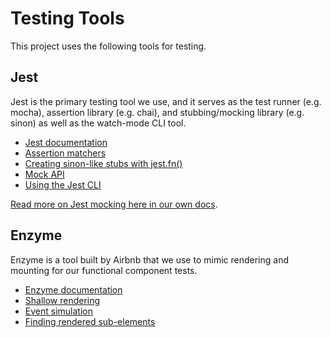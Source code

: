 # Testing Tools

This project uses the following tools for testing.

## Jest

Jest is the primary testing tool we use, and it serves as the test runner (e.g. mocha), assertion library (e.g. chai), and stubbing/mocking library (e.g. sinon) as well as the watch-mode CLI tool.

* [Jest documentation](https://facebook.github.io/jest/docs/en/getting-started.html)
* [Assertion matchers](https://facebook.github.io/jest/docs/en/expect.html)
* [Creating sinon-like stubs with jest.fn()](https://facebook.github.io/jest/docs/en/jest-object.html#jestfnimplementation)
* [Mock API](https://facebook.github.io/jest/docs/en/mock-function-api.html)
* [Using the Jest CLI](https://facebook.github.io/jest/docs/en/cli.html)

[Read more on Jest mocking here in our own docs](mocking.md).

## Enzyme

Enzyme is a tool built by Airbnb that we use to mimic rendering and mounting for our functional component tests.

* [Enzyme documentation](http://airbnb.io/enzyme/)
* [Shallow rendering](http://airbnb.io/enzyme/docs/api/shallow.html)
* [Event simulation](http://airbnb.io/enzyme/docs/api/ShallowWrapper/simulate.html)
* [Finding rendered sub-elements](http://airbnb.io/enzyme/docs/api/ShallowWrapper/find.html)
